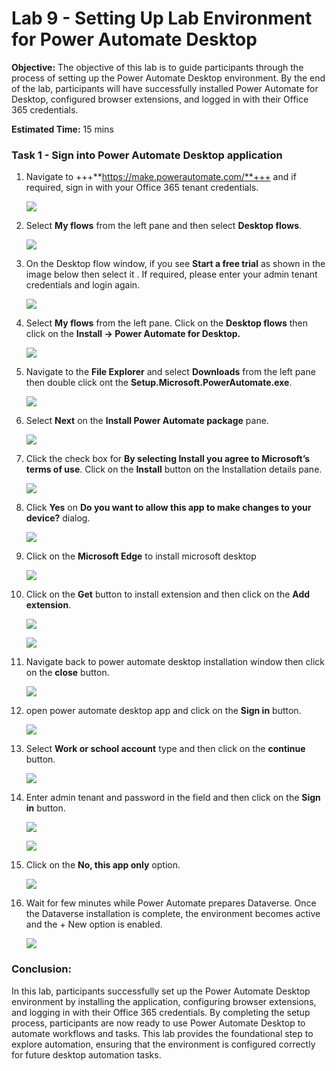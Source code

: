 # **Lab 9 - Setting Up Lab Environment for Power Automate Desktop** 

**Objective:** The objective of this lab is to guide participants
through the process of setting up the Power Automate Desktop
environment. By the end of the lab, participants will have successfully
installed Power Automate for Desktop, configured browser extensions, and
logged in with their Office 365 credentials.

**Estimated Time:** 15 mins

### **Task 1 - Sign into Power Automate Desktop application**

1.  Navigate to +++**https://make.powerautomate.com/**+++ and if required, sign in with your Office
    365 tenant credentials.

    ![](./media/image0.png)

2. Select **My flows** from the left pane and then select **Desktop flows**.

    ![](./media/image0.1.png)

3. On the Desktop flow window, if you see **Start a free trial** as shown in the image below then select it . If required, please enter your admin tenant credentials and login again.

    ![](./media/image0.2.png)

    
4.  Select **My flows** from the left pane. Click on the **Desktop flows** then
    click on the **Install -> Power Automate for Desktop.**

    ![](./media/9a1.png)



5.  Navigate to the **File Explorer** and select **Downloads** from the left pane
    then double click ont the **Setup.Microsoft.PowerAutomate.exe**.

    ![](./media/image2.png)


6.  Select **Next** on the **Install Power Automate package** pane.

    ![](./media/image3.png)


7.  Click the check box for **By selecting Install you agree to Microsoft’s
    terms of use**. Click on the **Install** button on the Installation details pane.

    ![](./media/image4.png)


8.  Click **Yes** on **Do you want to allow this app to make changes to
    your device?** dialog.

    ![](./media/image5.png)

9. Click on the **Microsoft Edge** to install microsoft desktop

    ![](./media/9a2.png)

10. Click on the **Get** button to install extension and then click on the **Add extension**.

    ![](./media/9a3.png)


    ![](./media/9a4.png)

11. Navigate back to power automate desktop installation window then click on the **close** button.

    ![](./media/9a5.png)

12. open power automate desktop app and click on the **Sign in** button.

    ![](./media/9a6.png)

13. Select **Work or school account** type and then click on the **continue** button.

    ![](./media/9a7.png)

14. Enter admin tenant and password in the field and then click on the **Sign in** button.


    ![](./media/9a8.png)

    ![](./media/9a9.png)

15. Click on the **No, this app only** option.

    ![](./media/9a10.png)

16. Wait for few minutes while Power Automate prepares Dataverse. Once the Dataverse installation is complete, the environment becomes active and the + New option is enabled.

    ![](./media/9a11.png)


### Conclusion:

In this lab, participants successfully set up the Power
Automate Desktop environment by installing the application, configuring
browser extensions, and logging in with their Office 365 credentials. By
completing the setup process, participants are now ready to use Power
Automate Desktop to automate workflows and tasks. This lab provides the
foundational step to explore automation, ensuring that the environment
is configured correctly for future desktop automation tasks.
